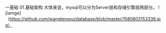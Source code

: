 一基础
01.基础架构
    大体来说，mysql可以分为Server层和存储引擎层两部分。
![iamge]（https://github.com/wangtengxu/database/blob/master/1580803153336.jpg）
